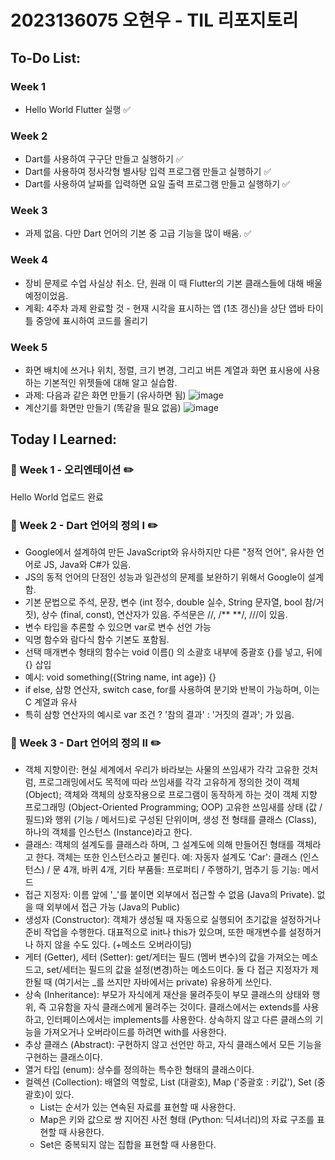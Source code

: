 # 2023136075 오현우 - TIL 리포지토리

## To-Do List:
### Week 1
- Hello World Flutter 실행 ✅
### Week 2
- Dart를 사용하여 구구단 만들고 실행하기 ✅
- Dart를 사용하여 정사각형 별사탕 입력 프로그램 만들고 실행하기 ✅
- Dart를 사용하여 날짜를 입력하면 요일 출력 프로그램 만들고 실행하기 ✅
### Week 3
- 과제 없음. 다만 Dart 언어의 기본 중 고급 기능을 많이 배움. ✅
### Week 4
- 장비 문제로 수업 사실상 취소. 단, 원래 이 때 Flutter의 기본 클래스들에 대해 배울 예정이었음.
- 계획: 4주차 과제 완료할 것 - 현재 시각을 표시하는 앱 (1초 갱신)을 상단 앱바 타이틀 중앙에 표시하여 코드를 올리기
### Week 5
- 화면 배치에 쓰거나 위치, 정렬, 크기 변경, 그리고 버튼 계열과 화면 표시용에 사용하는 기본적인 위젯들에 대해 알고 실습함.
- 과제: 다음과 같은 화면 만들기 (유사하면 됨)
![image](https://github.com/user-attachments/assets/1ca6baf4-8a63-4083-8534-a01e999be2fb)
- 계산기를 화면만 만들기 (똑같을 필요 없음)
![image](https://github.com/user-attachments/assets/7c736fd0-0046-4f9b-9076-6dbd89678d6a)


## Today I Learned:
### 📖 Week 1 - 오리엔테이션 ✏️
Hello World 업로드 완료

### 📖 Week 2 - Dart 언어의 정의 I ✏️
- Google에서 설계하여 만든 JavaScript와 유사하지만 다른 "정적 언어", 유사한 언어로 JS, Java와 C#가 있음.
- JS의 동적 언어의 단점인 성능과 일관성의 문제를 보완하기 위해서 Google이 설계함.
- 기본 문법으로 주석, 문장, 변수 (int 정수, double 실수, String 문자열, bool 참/거짓), 상수 (final, const), 연산자가 있음. 주석문은 //, /** **/, ///이 있음.
- 변수 타입을 추론할 수 있으면 var로 변수 선언 가능
- 익명 함수와 람다식 함수 기본도 포함됨.
- 선택 매개변수 형태의 함수는 void 이름() 의 소괄호 내부에 중괄호 {}를 넣고, 뒤에 {} 삽입
- 예시: void something({String name, int age}) {}
- if else, 삼항 연산자, switch case, for를 사용하여 분기와 반복이 가능하며, 이는 C 계열과 유사
- 특히 삼항 연산자의 예시로 var 조건 ? '참의 결과' : '거짓의 결과'; 가 있음.

### 📖 Week 3 - Dart 언어의 정의 II ✏️
- 객체 지향이란: 현실 세계에서 우리가 바라보는 사물의 쓰임새가 각각 고유한 것처럼,
  프로그래밍에서도 목적에 따라 쓰임새를 각각 고유하게 정의한 것이 객체 (Object); 객체와 객체의 상호작용으로 프로그램이 동작하게 하는 것이 객체 지향 프로그래밍 (Object-Oriented Programming; OOP)
  고유한 쓰임새를 상태 (값 / 필드)와 행위 (기능 / 메서드)로 구성된 단위이며, 생성 전 형태를 클래스 (Class), 하나의 객체를 인스턴스 (Instance)라고 한다.
- 클래스: 객체의 설계도를 클래스라 하며, 그 설계도에 의해 만들어진 형태를 객체라고 한다. 객체는 또한 인스턴스라고 불린다.
  예: 자동자 설계도 'Car': 클래스 (인스턴스) / 문 4개, 바퀴 4개, 기타 부품들: 프로퍼티 / 주행하기, 멈추기 등 기능: 메서드 
- 접근 지정자: 이름 앞에 '_'를 붙이면 외부에서 접근할 수 없음 (Java의 Private). 없을 때 외부에서 접근 가능 (Java의 Public)
- 생성자 (Constructor): 객체가 생성될 때 자동으로 실행되어 초기값을 설정하거나 준비 작업을 수행한다.
  대표적으로 init나 this가 있으며, 또한 매개변수를 설정하거나 하지 않을 수도 있다. (+메소드 오버라이딩)
- 게터 (Getter), 세터 (Setter): get/게터는 필드 (멤버 변수)의 값을 가져오는 메소드고, set/세터는 필드의 값을 설정(변경)하는 메소드이다.
  둘 다 접근 지정자가 제한될 때 (여기서는 _를 쓰지만 자바에서는 private) 유용하게 쓰인다.
- 상속 (Inheritance): 부모가 자식에게 재산을 물려주듯이 부모 클래스의 상태와 행위, 즉 고유함을 자식 클래스에게 물려주는 것이다.
  클래스에서는 extends를 사용하고, 인터페이스에서는 implements를 사용한다.
  상속하지 않고 다른 클래스의 기능을 가져오거나 오버라이드를 하려면 with를 사용한다.
- 추상 클래스 (Abstract): 구현하지 않고 선언만 하고, 자식 클래스에서 모든 기능을 구현하는 클래스이다.
- 열거 타입 (enum): 상수를 정의하는 특수한 형태의 클래스이다.
- 컬렉션 (Collection): 배열의 역할로, List (대괄호), Map ('중괄호 : 키값'), Set (중괄호)이 있다.
    - List는 순서가 있는 연속된 자료를 표현할 때 사용한다.
    - Map은 키와 값으로 쌍 지어진 사전 형태 (Python: 딕셔너리)의 자료 구조를 표현할 때 사용한다.
    - Set은 중복되지 않는 집합을 표현할 때 사용한다.
